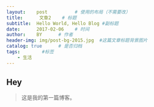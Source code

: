```yaml
---
layout:    post          # 使用的布局（不需要改）
title:      文章2    # 标题 
subtitle:  Hello World, Hello Blog #副标题
date:      2017-02-06    # 时间
author:    BY      # 作者
header-img: img/post-bg-2015.jpg  #这篇文章标题背景图片
catalog: true      # 是否归档
tags:        #标签
    - 生活
---
```


## Hey
>这是我的第一篇博客。
